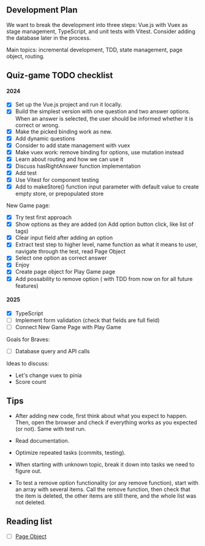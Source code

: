 ## Development Plan
We want to break the development into three steps: Vue.js with Vuex as stage management, TypeScript, and unit tests with Vitest. Consider adding the database later in the process.

Main topics: incremental development, TDD, state management, page object, routing. 

## Quiz-game TODO checklist
#### 2024
- [x] Set up the Vue.js project and run it locally.
- [x] Build the simplest version with one question and two answer options. When an answer is selected, the user should be informed whether it is correct or wrong.
- [x] Make the picked binding work as new.
- [x] Add dynamic questions
- [x] Consider to add state management with vuex
- [x] Make vuex work: remove binding for options, use mutation instead 
- [x] Learn about routing and how we can use it
- [x] Discuss hasRightAnswer function implementation
- [x] Add test
- [x] Use Vitest for component testing
- [x] Add to makeStore() function input parameter with default value to create empty store, or prepopulated store

New Game page:
- [x] Try test first approach
- [x] Show options as they are added (on Add option button click, like list of tags)
- [x] Clear input field after adding an option
- [x] Extract test step to higher level, name function as what it means to user, navigate through the test, read Page Object
- [x] Select one option as correct answer
- [x] Enjoy
- [x] Create page object for Play Game page
- [x] Add possability to remove option ( with TDD from now on for all future features)

#### 2025
- [x] TypeScript
- [ ] Implement form validation (check that fields are full field)
- [ ] Connect New Game Page with Play Game

Goals for Braves:
- [ ] Database query and API calls

Ideas to discuss:
- Let's change vuex to pinia
- Score count


## Tips 
- After adding new code, first think about what you expect to happen. Then, open the browser and check if everything works as you expected (or not). Same with test run.

- Read documentation.

- Optimize repeated tasks (commits, testing).

- When starting with unknown topic, break it down into tasks we need to figure out.

- To test a remove option functionality (or any remove function), start with an array with several items. Call the remove function, then check that the item is deleted, the other items are still there, and the whole list was not deleted.

## Reading list
- [ ] [Page Object](https://martinfowler.com/bliki/PageObject.html) 

